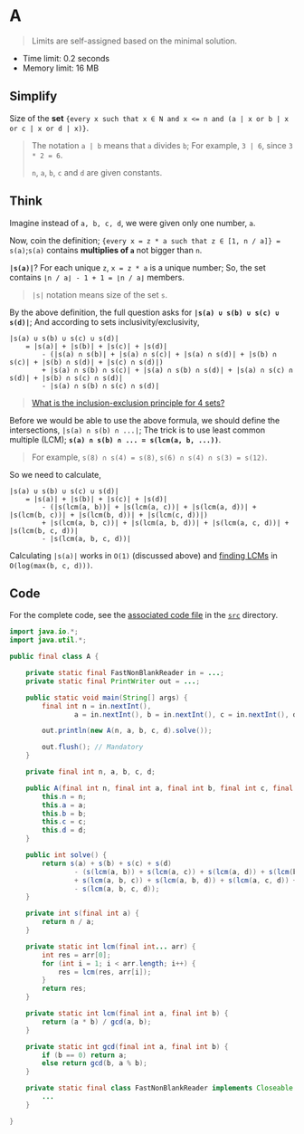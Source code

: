 # A

> Limits are self-assigned based on the minimal solution.

- Time limit: 0.2 seconds
- Memory limit: 16 MB

## Simplify

Size of the **set** `{every x such that x ∈ N and x <= n and (a | x or b | x or c | x or d | x)}`.

> The notation `a | b` means that `a` divides `b`; For example, `3 | 6`, since `3 * 2 = 6`.
>
> `n`, `a`, `b`, `c` and `d` are given constants.

## Think

Imagine instead of `a, b, c, d`, we were given only one number, `a`.

Now, coin the definition; `{every x = z * a such that z ∈ [1, n / a]} = s(a)`;`s(a)` contains **multiplies of `a`** not bigger than `n`.

**`|s(a)|`**? For each unique `z`, `x = z * a` is a unique number; So, the set contains `⌊n / a⌋ - 1 + 1 = ⌊n / a⌋` members.

> `|s|` notation means size of the set `s`.

By the above definition, the full question asks for **`|s(a) ∪ s(b) ∪ s(c) ∪ s(d)|`**; And according to sets inclusivity/exclusivity,

```
|s(a) ∪ s(b) ∪ s(c) ∪ s(d)|
	= |s(a)| + |s(b)| + |s(c)| + |s(d)|
		- (|s(a) ∩ s(b)| + |s(a) ∩ s(c)| + |s(a) ∩ s(d)| + |s(b) ∩ s(c)| + |s(b) ∩ s(d)| + |s(c) ∩ s(d)|)
		+ |s(a) ∩ s(b) ∩ s(c)| + |s(a) ∩ s(b) ∩ s(d)| + |s(a) ∩ s(c) ∩ s(d)| + |s(b) ∩ s(c) ∩ s(d)|
		- |s(a) ∩ s(b) ∩ s(c) ∩ s(d)|
```

> [What is the inclusion-exclusion principle for 4 sets?](https://math.stackexchange.com/questions/688019/what-is-the-inclusion-exclusion-principle-for-4-sets)

Before we would be able to use the above formula, we should define the intersections, `|s(a) ∩ s(b) ∩ ...|`; The trick is to use least common multiple (LCM); **`s(a) ∩ s(b) ∩ ... = s(lcm(a, b, ...))`**.

> For example, `s(8) ∩ s(4) = s(8)`, `s(6) ∩ s(4) ∩ s(3) = s(12)`.

So we need to calculate,

```
|s(a) ∪ s(b) ∪ s(c) ∪ s(d)|
	= |s(a)| + |s(b)| + |s(c)| + |s(d)|
		- (|s(lcm(a, b))| + |s(lcm(a, c))| + |s(lcm(a, d))| + |s(lcm(b, c))| + |s(lcm(b, d))| + |s(lcm(c, d))|)
		+ |s(lcm(a, b, c))| + |s(lcm(a, b, d))| + |s(lcm(a, c, d))| + |s(lcm(b, c, d))|
		- |s(lcm(a, b, c, d))|
```

Calculating `|s(a)|` works in `O(1)` (discussed above) and [finding LCMs](https://en.wikipedia.org/wiki/Euclidean_algorithm#Algorithmic_efficiency) in `O(log(max(b, c, d)))`.

## Code

For the complete code, see the [associated code file](../src/A.java) in the [`src`](../src) directory.

```java
import java.io.*;
import java.util.*;

public final class A {

    private static final FastNonBlankReader in = ...;
    private static final PrintWriter out = ...;

    public static void main(String[] args) {
        final int n = in.nextInt(),
                a = in.nextInt(), b = in.nextInt(), c = in.nextInt(), d = in.nextInt();

        out.println(new A(n, a, b, c, d).solve());

        out.flush(); // Mandatory
    }

    private final int n, a, b, c, d;

    public A(final int n, final int a, final int b, final int c, final int d) {
        this.n = n;
        this.a = a;
        this.b = b;
        this.c = c;
        this.d = d;
    }

    public int solve() {
        return s(a) + s(b) + s(c) + s(d)
                - (s(lcm(a, b)) + s(lcm(a, c)) + s(lcm(a, d)) + s(lcm(b, c)) + s(lcm(b, d)) + s(lcm(c, d)))
                + s(lcm(a, b, c)) + s(lcm(a, b, d)) + s(lcm(a, c, d)) + s(lcm(b, c, d))
                - s(lcm(a, b, c, d));
    }

    private int s(final int a) {
        return n / a;
    }

    private static int lcm(final int... arr) {
        int res = arr[0];
        for (int i = 1; i < arr.length; i++) {
            res = lcm(res, arr[i]);
        }
        return res;
    }

    private static int lcm(final int a, final int b) {
        return (a * b) / gcd(a, b);
    }

    private static int gcd(final int a, final int b) {
        if (b == 0) return a;
        else return gcd(b, a % b);
    }

    private static final class FastNonBlankReader implements Closeable {
        ...
    }

}
```